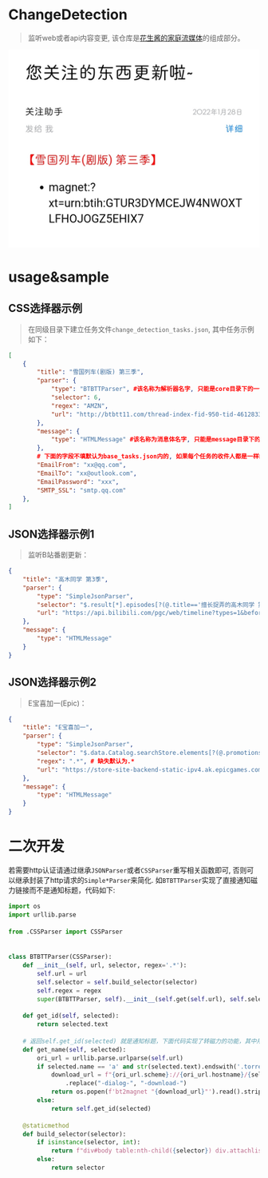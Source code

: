 # ChangeDetection
> 监听web或者api内容变更, 该仓库是[花生酱的家庭流媒体](https://github.com/PPeanutButter/HomeMediaServer)的组成部分。

![](shot.jpg)
# usage&sample
## CSS选择器示例
> 在同级目录下建立任务文件`change_detection_tasks.json`, 其中任务示例如下：
```json
[
    {
        "title": "雪国列车(剧版) 第三季",
        "parser": {
            "type": "BTBTTParser", #该名称为解析器名字, 只能是core目录下的一个
            "selector": 6,
            "regex": "AMZN",
            "url": "http://btbtt11.com/thread-index-fid-950-tid-4612833.htm"
        },
        "message": {
            "type": "HTMLMessage" #该名称为消息体名字, 只能是message目录下的一个
        },
        # 下面的字段不填默认为base_tasks.json内的, 如果每个任务的收件人都是一样的可以填写在base_tasks.json中
        "EmailFrom": "xx@qq.com",
        "EmailTo": "xx@outlook.com",
        "EmailPassword": "xxx",
        "SMTP_SSL": "smtp.qq.com"
    },
]
```
## JSON选择器示例1
> 监听B站番剧更新：
```json
{
    "title": "高木同学 第3季",
    "parser": {
        "type": "SimpleJsonParser",
        "selector": "$.result[*].episodes[?(@.title=='擅长捉弄的高木同学 第三季')].pub_index",
        "url": "https://api.bilibili.com/pgc/web/timeline?types=1&before=0&after=0"
    },
    "message": {
        "type": "HTMLMessage"
    }
}
```
## JSON选择器示例2
> E宝喜加一(Epic)：
```json
{
    "title": "E宝喜加一",
    "parser": {
        "type": "SimpleJsonParser",
        "selector": "$.data.Catalog.searchStore.elements[?(@.promotions.promotionalOffers)].title",
        "regex": ".*", # 缺失默认为.*
        "url": "https://store-site-backend-static-ipv4.ak.epicgames.com/freeGamesPromotions?locale=zh-CN&country=CN&allowCountries=CN"
    },
    "message": {
        "type": "HTMLMessage"
    }
}
```
# 二次开发
若需要http认证请通过继承`JSONParser`或者`CSSParser`重写相关函数即可, 否则可以继承封装了http请求的`Simple*Parser`来简化. 如`BTBTTParser`实现了直接通知磁力链接而不是通知标题，代码如下:
```python
import os
import urllib.parse

from .CSSParser import CSSParser


class BTBTTParser(CSSParser):
    def __init__(self, url, selector, regex='.*'):
        self.url = url
        self.selector = self.build_selector(selector)
        self.regex = regex
        super(BTBTTParser, self).__init__(self.get(self.url), self.selector)

    def get_id(self, selected):
        return selected.text
    
    # 返回self.get_id(selected) 就是通知标题，下面代码实现了转磁力的功能，其中用到了我的bt2magnet库
    def get_name(self, selected):
        ori_url = urllib.parse.urlparse(self.url)
        if selected.name == 'a' and str(selected.text).endswith('.torrent'):
            download_url = f"{ori_url.scheme}://{ori_url.hostname}/{selected.attrs['href']}"\
                .replace("-dialog-", "-download-")
            return os.popen(f'bt2magnet "{download_url}"').read().strip('\n')
        else:
            return self.get_id(selected)

    @staticmethod
    def build_selector(selector):
        if isinstance(selector, int):
            return f"div#body table:nth-child({selector}) div.attachlist a"
        else:
            return selector

```
